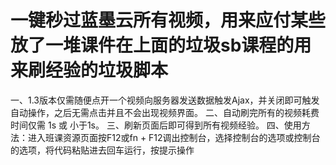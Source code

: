# 一键秒过蓝墨云所有视频，用来应付某些放了一堆课件在上面的垃圾sb课程的用来刷经验的垃圾脚本
一、1.3版本仅需随便点开一个视频向服务器发送数据触发Ajax，并关闭即可触发自动操作，之后无需点击并且不会出现视频界面。
二、自动刷完所有的视频耗费时间仅需 1s 或 小于1s。
三、刷新页面后即可得到所有视频经验。
四、使用方法：进入班课资源页面按F12或fn + F12调出控制台，选择控制台的选项或控制台的选项，将代码粘贴进去回车运行，按提示操作
